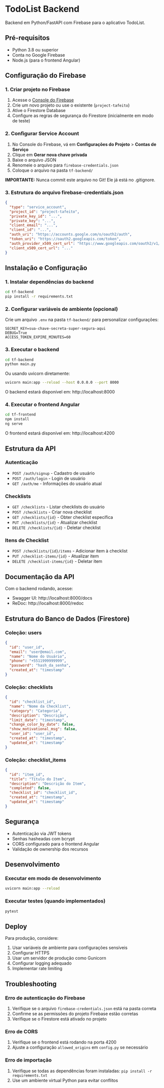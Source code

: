 # TodoList Backend

Backend em Python/FastAPI com Firebase para o aplicativo TodoList.

## Pré-requisitos

- Python 3.8 ou superior
- Conta no Google Firebase
- Node.js (para o frontend Angular)

## Configuração do Firebase

### 1. Criar projeto no Firebase

1. Acesse o [Console do Firebase](https://console.firebase.google.com/)
2. Crie um novo projeto ou use o existente (`project-tafeito`)
3. Ative o Firestore Database
4. Configure as regras de segurança do Firestore (inicialmente em modo de teste)

### 2. Configurar Service Account

1. No Console do Firebase, vá em **Configurações do Projeto** > **Contas de Serviço**
2. Clique em **Gerar nova chave privada**
3. Baixe o arquivo JSON
4. Renomeie o arquivo para `firebase-credentials.json`
5. Coloque o arquivo na pasta `tf-backend/`

**IMPORTANTE:** Nunca commit este arquivo no Git! Ele já está no .gitignore.

### 3. Estrutura do arquivo firebase-credentials.json

```json
{
  "type": "service_account",
  "project_id": "project-tafeito",
  "private_key_id": "...",
  "private_key": "...",
  "client_email": "...",
  "client_id": "...",
  "auth_uri": "https://accounts.google.com/o/oauth2/auth",
  "token_uri": "https://oauth2.googleapis.com/token",
  "auth_provider_x509_cert_url": "https://www.googleapis.com/oauth2/v1/certs",
  "client_x509_cert_url": "..."
}
```

## Instalação e Configuração

### 1. Instalar dependências do backend

```bash
cd tf-backend
pip install -r requirements.txt
```

### 2. Configurar variáveis de ambiente (opcional)

Crie um arquivo `.env` na pasta `tf-backend/` para personalizar configurações:

```env
SECRET_KEY=sua-chave-secreta-super-segura-aqui
DEBUG=True
ACCESS_TOKEN_EXPIRE_MINUTES=60
```

### 3. Executar o backend

```bash
cd tf-backend
python main.py
```

Ou usando uvicorn diretamente:

```bash
uvicorn main:app --reload --host 0.0.0.0 --port 8000
```

O backend estará disponível em: http://localhost:8000

### 4. Executar o frontend Angular

```bash
cd tf-frontend
npm install
ng serve
```

O frontend estará disponível em: http://localhost:4200

## Estrutura da API

### Autenticação

- `POST /auth/signup` - Cadastro de usuário
- `POST /auth/login` - Login de usuário
- `GET /auth/me` - Informações do usuário atual

### Checklists

- `GET /checklists` - Listar checklists do usuário
- `POST /checklists` - Criar nova checklist
- `GET /checklists/{id}` - Obter checklist específica
- `PUT /checklists/{id}` - Atualizar checklist
- `DELETE /checklists/{id}` - Deletar checklist

### Itens de Checklist

- `POST /checklists/{id}/items` - Adicionar item à checklist
- `PUT /checklist-items/{id}` - Atualizar item
- `DELETE /checklist-items/{id}` - Deletar item

## Documentação da API

Com o backend rodando, acesse:
- Swagger UI: http://localhost:8000/docs
- ReDoc: http://localhost:8000/redoc

## Estrutura do Banco de Dados (Firestore)

### Coleção: users
```json
{
  "id": "user_id",
  "email": "user@email.com",
  "name": "Nome do Usuário",
  "phone": "+5511999999999",
  "password": "hash_da_senha",
  "created_at": "timestamp"
}
```

### Coleção: checklists
```json
{
  "id": "checklist_id",
  "name": "Nome da Checklist",
  "category": "Categoria",
  "description": "Descrição",
  "limit_date": "timestamp",
  "change_color_by_date": false,
  "show_motivational_msg": false,
  "user_id": "user_id",
  "created_at": "timestamp",
  "updated_at": "timestamp"
}
```

### Coleção: checklist_items
```json
{
  "id": "item_id",
  "title": "Título do Item",
  "description": "Descrição do Item",
  "completed": false,
  "checklist_id": "checklist_id",
  "created_at": "timestamp",
  "updated_at": "timestamp"
}
```

## Segurança

- Autenticação via JWT tokens
- Senhas hasheadas com bcrypt
- CORS configurado para o frontend Angular
- Validação de ownership dos recursos

## Desenvolvimento

### Executar em modo de desenvolvimento

```bash
uvicorn main:app --reload
```

### Executar testes (quando implementados)

```bash
pytest
```

## Deploy

Para produção, considere:

1. Usar variáveis de ambiente para configurações sensíveis
2. Configurar HTTPS
3. Usar um servidor de produção como Gunicorn
4. Configurar logging adequado
5. Implementar rate limiting

## Troubleshooting

### Erro de autenticação do Firebase

1. Verifique se o arquivo `firebase-credentials.json` está na pasta correta
2. Confirme se as permissões do projeto Firebase estão corretas
3. Verifique se o Firestore está ativado no projeto

### Erro de CORS

1. Verifique se o frontend está rodando na porta 4200
2. Ajuste a configuração `allowed_origins` em `config.py` se necessário

### Erro de importação

1. Verifique se todas as dependências foram instaladas: `pip install -r requirements.txt`
2. Use um ambiente virtual Python para evitar conflitos